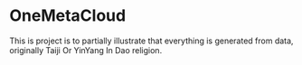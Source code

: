 # OneMetaCloud
This is project is to partially illustrate that everything is generated from data, originally Taiji Or YinYang In Dao religion.
